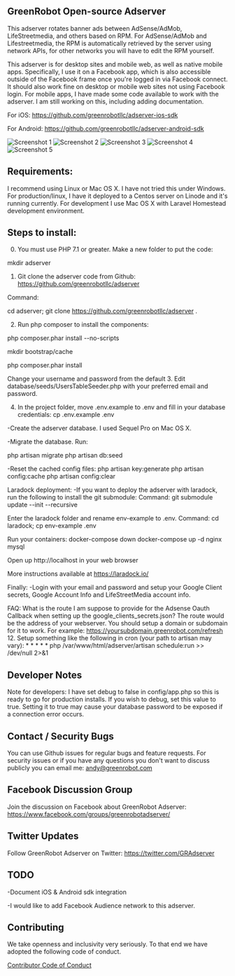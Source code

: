 ## GreenRobot Open-source Adserver
This adserver rotates banner ads between AdSense/AdMob, LifeStreetmedia, and others based on RPM. For AdSense/AdMob and Lifestreetmedia, the RPM is automatically retrieved by the server using network APIs, for other networks you will have to edit the RPM yourself.

This adserver is for desktop sites and mobile web, as well as native mobile apps.  Specifically, I use it on a Facebook app, which is also accessible outside of the Facebook frame once you're logged in via Facebook connect.  It should also work fine on desktop or mobile web sites not using Facebook login.  For mobile apps, I have made some code available to work with the adserver. I am still working on this, including adding documentation.

For iOS: https://github.com/greenrobotllc/adserver-ios-sdk

For Android: https://github.com/greenrobotllc/adserver-android-sdk

![Screenshot 1](https://raw.githubusercontent.com/greenrobotllc/adserver/master/sampleimages/image1.png)
![Screenshot 2](https://raw.githubusercontent.com/greenrobotllc/adserver/master/sampleimages/image2.png)
![Screenshot 3](https://raw.githubusercontent.com/greenrobotllc/adserver/master/sampleimages/image3.png)
![Screenshot 4](https://raw.githubusercontent.com/greenrobotllc/adserver/master/sampleimages/image4.png)
![Screenshot 5](https://raw.githubusercontent.com/greenrobotllc/adserver/master/sampleimages/image5.png)


## Requirements:
I recommend using Linux or Mac OS X. I have not tried this under Windows. For production/linux, I have it deployed to a Centos server on Linode and it's running currently. For development I use Mac OS X with Laravel Homestead development environment.

## Steps to install:
0. You must use PHP 7.1 or greater.
Make a new folder to put the code:

mkdir adserver

1. Git clone the adserver code from Github: https://github.com/greenrobotllc/adserver

Command: 

cd adserver; git clone https://github.com/greenrobotllc/adserver .

2. Run php composer to install the components:

php composer.phar install --no-scripts

mkdir bootstrap/cache

php composer.phar install

Change your username and password from the default
3. Edit database/seeds/UsersTableSeeder.php with your preferred email and password.

4. In the project folder, move .env.example to .env and fill in your database credentials:
cp .env.example .env

-Create the adserver database. I used Sequel Pro on Mac OS X.

-Migrate the database. Run:

php artisan migrate
php artisan db:seed


-Reset the cached config files:
php artisan key:generate
php artisan config:cache
php artisan config:clear


Laradock deployment:
-If you want to deploy the adserver with laradock, run the following to install the git submodule:
Command:
git submodule update --init --recursive

Enter the laradock folder and rename env-example to .env.
Command:
cd laradock; cp env-example .env

Run your containers:
docker-compose down
docker-compose up -d nginx mysql

Open up http://localhost in your web browser


More instructions available at https://laradock.io/


Finally:
-Login with your email and password and setup your Google Client secrets, Google Account Info and LifeStreetMedia account info.

FAQ:
What is the route I am suppose to provide for the Adsense Oauth Callback when setting up the google_clients_secrets.json? The route would be the address of your webserver. You should setup a domain or subdomain for it to work. For example: https://yoursubdomain.greenrobot.com/refresh
12. Setup something like the following in cron (your path to artisan may vary): * * * * * php /var/www/html/adserver/artisan schedule:run >> /dev/null 2>&1


## Developer Notes
Note for developers: I have set debug to false in config/app.php so this is ready to go for production installs. If you wish to debug, set this value to true. Setting it to true may cause your database password to be exposed if a connection error occurs.

## Contact / Security Bugs
You can use Github issues for regular bugs and feature requests. For security issues or if you have any questions you don't want to discuss publicly you can email me: andy@greenrobot.com

## Facebook Discussion Group
Join the discussion on Facebook about GreenRobot Adserver: https://www.facebook.com/groups/greenrobotadserver/

## Twitter Updates
Follow GreenRobot Adserver on Twitter: https://twitter.com/GRAdserver


## TODO
-Document iOS & Android sdk integration

-I would like to add Facebook Audience network to this adserver.

## Contributing

We take openness and inclusivity very seriously. To that end we have adopted the following code of conduct.

[Contributor Code of Conduct](CODE_OF_CONDUCT.md)

